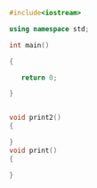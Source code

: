 ```c++
#include<iostream>

using namespace std;

int main()

{

​	return 0;

}
```

```c++

void print2()
{

}
void print()
{

}
```

